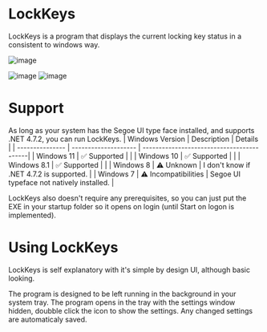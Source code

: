 # LockKeys
LockKeys is a program that displays the current locking key status in a consistent to windows way.

![image](https://github.com/FikuSystems/LockKeys.Main/assets/87896898/d3b0799d-fc2e-46a5-b790-af0337abba5c)

![image](https://github.com/FikuSystems/LockKeys.Main/assets/87896898/74436209-4906-43be-80ec-08b87d3c6fb9)
![image](https://github.com/FikuSystems/LockKeys.Main/assets/87896898/c46ae8d5-1d78-49d6-9613-81151957f0d5)
# Support
As long as your system has the Segoe UI type face installed, and supports .NET 4.7.2, you can run LockKeys.
| Windows Version | Description          | Details                                   |
| --------------- | -------------------- | ------------------------------------------|
| Windows 11      | ✅ Supported        |                                           |
| Windows 10      | ✅ Supported        |                                           |
| Windows 8.1     | ✅ Supported        |                                           |
| Windows 8       | ⚠ Unknown           | I don't know if .NET 4.7.2 is supported.  |
| Windows 7       | ⚠ Incompatibilities | Segoe UI typeface not natively installed. |

LockKeys also doesn't require any prerequisites, so you can just put the EXE in your startup folder so it opens on login (until Start on logon is implemented).
# Using LockKeys
LockKeys is self explanatory with it's simple by design UI, although basic looking.

The program is designed to be left running in the background in your system tray. The program opens in the tray with the settings window hidden, doubble click the icon to show the settings. Any changed settings are automaticaly saved.
